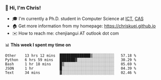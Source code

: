 ### 👋 Hi, I'm Chris!

<!--
**Chriskuei/Chriskuei** is a ✨ _special_ ✨ repository because its `README.md` (this file) appears on your GitHub profile.

Here are some ideas to get you started:

- 🔭 I’m currently working on ...
- 🌱 I’m currently learning ...
- 👯 I’m looking to collaborate on ...
- 🤔 I’m looking for help with ...
- 💬 Ask me about ...
- 📫 How to reach me: ...
- 😄 Pronouns: ...
- ⚡ Fun fact: ...
-->

- 🎓 I'm currently a Ph.D. student in Computer Science at [ICT](http://www.ict.ac.cn), [CAS](https://www.ucas.ac.cn)
- 🏠 Get more information from my homepage: https://chriskuei.github.io
- ✉️ How to reach me: chenjiangui AT outlook dot com

📊 **This week I spent my time on**

<!--START_SECTION:waka-->
```text
Other    13 hrs 12 mins  ██████████████▒░░░░░░░░░░   57.18 % 
Python   6 hrs 59 mins   ███████▓░░░░░░░░░░░░░░░░░   30.29 % 
Bash     1 hr 18 mins    █▒░░░░░░░░░░░░░░░░░░░░░░░   05.69 % 
JSON     1 hr            █░░░░░░░░░░░░░░░░░░░░░░░░   04.39 % 
Text     34 mins         ▓░░░░░░░░░░░░░░░░░░░░░░░░   02.46 % 
```
<!--END_SECTION:waka-->
